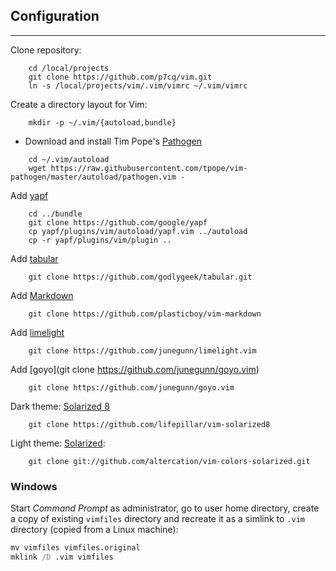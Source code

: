 ## Configuration
___


Clone repository:


```
    cd /local/projects
    git clone https://github.com/p7cq/vim.git
    ln -s /local/projects/vim/.vim/vimrc ~/.vim/vimrc
```

Create a directory layout for Vim:

```
    mkdir -p ~/.vim/{autoload,bundle}
```

- Download and install Tim Pope's [Pathogen](https://github.com/tpope/vim-pathogen.git)

```
    cd ~/.vim/autoload
    wget https://raw.githubusercontent.com/tpope/vim-pathogen/master/autoload/pathogen.vim -
```
Add [yapf](https://github.com/google/yapf)

```
    cd ../bundle
    git clone https://github.com/google/yapf
    cp yapf/plugins/vim/autoload/yapf.vim ../autoload
    cp -r yapf/plugins/vim/plugin ..
```

Add [tabular](https://github.com/godlygeek/tabular.git)

```
    git clone https://github.com/godlygeek/tabular.git
```

Add [Markdown](https://github.com/plasticboy/vim-markdown)

```
    git clone https://github.com/plasticboy/vim-markdown
```

Add [limelight](https://github.com/junegunn/limelight.vim)

```
    git clone https://github.com/junegunn/limelight.vim
```

Add [goyo](git clone https://github.com/junegunn/goyo.vim)

```
    git clone https://github.com/junegunn/goyo.vim
```

Dark theme: [Solarized 8](https://github.com/lifepillar/vim-solarized8)

```
    git clone https://github.com/lifepillar/vim-solarized8
```

Light theme: [Solarized](https://github.com/altercation/vim-colors-solarized):

```
    git clone git://github.com/altercation/vim-colors-solarized.git
```

### Windows

Start *Command Prompt* as administrator, go to user home directory, create a copy of existing `vimfiles` directory and recreate it as a simlink to `.vim` directory (copied from a Linux machine):

```cmd
mv vimfiles vimfiles.original
mklink /D .vim vimfiles
```

